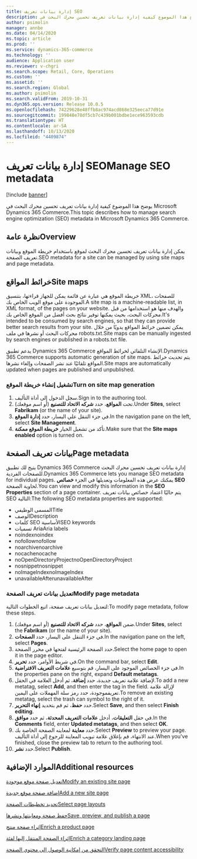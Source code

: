 ```yaml
---
title: إدارة بيانات تعريف SEO
description: يوضح هذا الموضوع كيفية إدارة بيانات تعريف تحسين محرك البحث في Microsoft Dynamics 365 Commerce.
author: psimolin
manager: annbe
ms.date: 04/14/2020
ms.topic: article
ms.prod: ''
ms.service: dynamics-365-commerce
ms.technology: ''
audience: Application user
ms.reviewer: v-chgri
ms.search.scope: Retail, Core, Operations
ms.custom: ''
ms.assetid: ''
ms.search.region: Global
ms.author: psimolin
ms.search.validFrom: 2019-10-31
ms.dyn365.ops.version: Release 10.0.5
ms.openlocfilehash: 74229628e48ffb8ac974acd868e325eeca77d91e
ms.sourcegitcommit: 199848e78df5cb7c439b001bdbe1ece963593cdb
ms.translationtype: HT
ms.contentlocale: ar-SA
ms.lasthandoff: 10/13/2020
ms.locfileid: "4409874"
---
```

# <a name="manage-seo-metadata"></a><span data-ttu-id="69e3c-103">إدارة بيانات تعريف SEO</span><span class="sxs-lookup"><span data-stu-id="69e3c-103">Manage SEO metadata</span></span>


[!include [banner](includes/banner.md)]

<span data-ttu-id="69e3c-104">يوضح هذا الموضوع كيفية إدارة بيانات تعريف تحسين محرك البحث في Microsoft Dynamics 365 Commerce.</span><span class="sxs-lookup"><span data-stu-id="69e3c-104">This topic describes how to manage search engine optimization (SEO) metadata in Microsoft Dynamics 365 Commerce.</span></span>

## <a name="overview"></a><span data-ttu-id="69e3c-105">نظرة عامة</span><span class="sxs-lookup"><span data-stu-id="69e3c-105">Overview</span></span>

<span data-ttu-id="69e3c-106">يمكن إدارة بيانات تعريف تحسين محرك البحث لموقع باستخدام خريطة الموقع وبيانات تعريف الصفحة.</span><span class="sxs-lookup"><span data-stu-id="69e3c-106">SEO metadata for a site can be managed by using site maps and page metadata.</span></span>
    
## <a name="site-maps"></a><span data-ttu-id="69e3c-107">خرائط المواقع</span><span class="sxs-lookup"><span data-stu-id="69e3c-107">Site maps</span></span>

<span data-ttu-id="69e3c-108">خريطة الموقع هي عبارة عن قائمة يمكن للجهاز قراءتها، بتنسيق XML، للصفحات الموجودة على موقع الويب الخاص بك.</span><span class="sxs-lookup"><span data-stu-id="69e3c-108">A site map is a machine-readable list, in XML format, of the pages on your website.</span></span> <span data-ttu-id="69e3c-109">والهدف منها هو استخدامها من قبل محركات البحث، بحيث يمكنها توفير نتائج بحث أفضل من الموقع الخاص بك.</span><span class="sxs-lookup"><span data-stu-id="69e3c-109">It's intended to be consumed by search engines, so that they can provide better search results from your site.</span></span> <span data-ttu-id="69e3c-110">يمكن تضمين خرائط المواقع يدويًا من خلال محركات البحث أو نشرها في ملف robots.txt.</span><span class="sxs-lookup"><span data-stu-id="69e3c-110">Site maps can be manually ingested by search engines or published in a robots.txt file.</span></span>

<span data-ttu-id="69e3c-111">يدعم تطبيق Dynamics 365 Commerce الإنشاء التلقائي لخرائط المواقع.</span><span class="sxs-lookup"><span data-stu-id="69e3c-111">Dynamics 365 Commerce supports automatic generation of site maps.</span></span> <span data-ttu-id="69e3c-112">يتم تحديث خرائط المواقع تلقائيًا عند نشر الصفحات وإلغاء نشرها.</span><span class="sxs-lookup"><span data-stu-id="69e3c-112">Site maps are automatically updated when pages are published and unpublished.</span></span>

### <a name="turn-on-site-map-generation"></a><span data-ttu-id="69e3c-113">تشغيل إنشاء خريطة الموقع</span><span class="sxs-lookup"><span data-stu-id="69e3c-113">Turn on site map generation</span></span>

1. <span data-ttu-id="69e3c-114">سجل الدخول إلى أداة التأليف.</span><span class="sxs-lookup"><span data-stu-id="69e3c-114">Sign in to the authoring tool.</span></span>
1. <span data-ttu-id="69e3c-115">تحت **المواقع**، حدد **شركه الاتحاد للتصنيع** (أو اسم موقعك).</span><span class="sxs-lookup"><span data-stu-id="69e3c-115">Under **Sites**, select **Fabrikam** (or the name of your site).</span></span>
1. <span data-ttu-id="69e3c-116">في جزء التنقل علي اليسار، حدد **إدارة الموقع**.</span><span class="sxs-lookup"><span data-stu-id="69e3c-116">In the navigation pane on the left, select **Site Management**.</span></span>
1. <span data-ttu-id="69e3c-117">تأكد من تشغيل الخيار **خريطة الموقع ممكنة**.</span><span class="sxs-lookup"><span data-stu-id="69e3c-117">Make sure that the **Site maps enabled** option is turned on.</span></span>

## <a name="page-metadata"></a><span data-ttu-id="69e3c-118">بيانات تعريف الصفحة</span><span class="sxs-lookup"><span data-stu-id="69e3c-118">Page metadata</span></span>

<span data-ttu-id="69e3c-119">يتيح لك تطبيق Dynamics 365 Commerce إدارة بيانات تعريف تحسين محرك البحث للصفحات الفردية.</span><span class="sxs-lookup"><span data-stu-id="69e3c-119">Dynamics 365 Commerce lets you manage SEO metadata for individual pages.</span></span> <span data-ttu-id="69e3c-120">يمكنك عرض هذه المعلومات وتعديلها في الجزء **خصائص SEO** لحاوية الصفحة.</span><span class="sxs-lookup"><span data-stu-id="69e3c-120">You can view and modify this information in the **SEO Properties** section of a page container.</span></span> <span data-ttu-id="69e3c-121">يتم حاليًا اعتماد خصائص بيانات تعريف SEO التالية:</span><span class="sxs-lookup"><span data-stu-id="69e3c-121">The following SEO metadata properties are supported:</span></span>

- <span data-ttu-id="69e3c-122">المسمى الوظيفي</span><span class="sxs-lookup"><span data-stu-id="69e3c-122">Title</span></span>
- <span data-ttu-id="69e3c-123">‏‏الوصف</span><span class="sxs-lookup"><span data-stu-id="69e3c-123">Description</span></span>
- <span data-ttu-id="69e3c-124">كلمات SEO الأساسية</span><span class="sxs-lookup"><span data-stu-id="69e3c-124">SEO keywords</span></span>
- <span data-ttu-id="69e3c-125">تسميات Aria</span><span class="sxs-lookup"><span data-stu-id="69e3c-125">Aria labels</span></span>
- <span data-ttu-id="69e3c-126">noindex</span><span class="sxs-lookup"><span data-stu-id="69e3c-126">noindex</span></span>
- <span data-ttu-id="69e3c-127">nofollow</span><span class="sxs-lookup"><span data-stu-id="69e3c-127">nofollow</span></span>
- <span data-ttu-id="69e3c-128">noarchive</span><span class="sxs-lookup"><span data-stu-id="69e3c-128">noarchive</span></span>
- <span data-ttu-id="69e3c-129">nocache</span><span class="sxs-lookup"><span data-stu-id="69e3c-129">nocache</span></span>
- <span data-ttu-id="69e3c-130">noOpenDirectoryProject</span><span class="sxs-lookup"><span data-stu-id="69e3c-130">noOpenDirectoryProject</span></span>
- <span data-ttu-id="69e3c-131">nosnippet</span><span class="sxs-lookup"><span data-stu-id="69e3c-131">nosnippet</span></span>
- <span data-ttu-id="69e3c-132">noImageIndex</span><span class="sxs-lookup"><span data-stu-id="69e3c-132">noImageIndex</span></span>
- <span data-ttu-id="69e3c-133">unavailableAfter</span><span class="sxs-lookup"><span data-stu-id="69e3c-133">unavailableAfter</span></span>

### <a name="modify-page-metadata"></a><span data-ttu-id="69e3c-134">تعديل بيانات تعريف الصفحة</span><span class="sxs-lookup"><span data-stu-id="69e3c-134">Modify page metadata</span></span>

<span data-ttu-id="69e3c-135">لتعديل بيانات تعريف صفحة، اتبع الخطوات التالية:</span><span class="sxs-lookup"><span data-stu-id="69e3c-135">To modify page metadata, follow these steps.</span></span>

1. <span data-ttu-id="69e3c-136">ضمن **المواقع**، حدد **شركه الاتحاد للتصنيع** (أو اسم موقعك).</span><span class="sxs-lookup"><span data-stu-id="69e3c-136">Under **Sites**, select the **Fabrikam** (or the name of your site).</span></span>
1. <span data-ttu-id="69e3c-137">في جزء التنقل على اليسار، حدد **الصفحات**.</span><span class="sxs-lookup"><span data-stu-id="69e3c-137">In the navigation pane on the left, select **Pages**.</span></span>
1. <span data-ttu-id="69e3c-138">حدد الصفحة الرئيسية لفتحها في محرر الصفحة.</span><span class="sxs-lookup"><span data-stu-id="69e3c-138">Select the home page to open it in the page editor.</span></span>
1. <span data-ttu-id="69e3c-139">في شريط الأوامر، حدد **تحرير**.</span><span class="sxs-lookup"><span data-stu-id="69e3c-139">On the command bar, select **Edit**.</span></span>
1. <span data-ttu-id="69e3c-140">في جزء الخصائص الموجود على اليسار، قم بتوسيع **علامات التعريف الافتراضية**.</span><span class="sxs-lookup"><span data-stu-id="69e3c-140">In the properties pane on the right, expand **Default metatags**.</span></span>
1. <span data-ttu-id="69e3c-141">لإضافة علامة تعريف جديدة، حدد **إضافة**، ثم أدخل العلامة في الحقل.</span><span class="sxs-lookup"><span data-stu-id="69e3c-141">To add a new metatag, select **Add**, and then enter the tag in the field.</span></span> <span data-ttu-id="69e3c-142">لإزالة علامة تعريفموجودة، حدد رمز سلة المهملات على اليمين.</span><span class="sxs-lookup"><span data-stu-id="69e3c-142">To remove an existing metatag, select the trash can symbol to the right of it.</span></span>
1. <span data-ttu-id="69e3c-143">حدد **حفظ**، ثم قم بتحديد **إنهاء التحرير**.</span><span class="sxs-lookup"><span data-stu-id="69e3c-143">Select **Save**, and then select **Finish editing**.</span></span>
1. <span data-ttu-id="69e3c-144">في حقل **التعليقات**، أدخل **علامات التعريف المحدثة**، ثم حدد **موافق**.</span><span class="sxs-lookup"><span data-stu-id="69e3c-144">In the **Comments** field, enter **Updated metatags**, and then select **OK**.</span></span>
1. <span data-ttu-id="69e3c-145">حدد **معاينة** لمعاينه الصفحة الخاصة بك.</span><span class="sxs-lookup"><span data-stu-id="69e3c-145">Select **Preview** to preview your page.</span></span> <span data-ttu-id="69e3c-146">عند الانتهاء، قم بإغلاق علامة تبويب المعاينة للرجوع إلى أداة التأليف.</span><span class="sxs-lookup"><span data-stu-id="69e3c-146">When you've finished, close the preview tab to return to the authoring tool.</span></span>
1. <span data-ttu-id="69e3c-147">حدد **نشر**.</span><span class="sxs-lookup"><span data-stu-id="69e3c-147">Select **Publish**.</span></span>

## <a name="additional-resources"></a><span data-ttu-id="69e3c-148">الموارد الإضافية</span><span class="sxs-lookup"><span data-stu-id="69e3c-148">Additional resources</span></span>

[<span data-ttu-id="69e3c-149">تعديل صفحة موقع موجودة</span><span class="sxs-lookup"><span data-stu-id="69e3c-149">Modify an existing site page</span></span>](modify-existing-page.md)

[<span data-ttu-id="69e3c-150">إضافة صفحة موقع جديدة</span><span class="sxs-lookup"><span data-stu-id="69e3c-150">Add a new site page</span></span>](add-new-page.md)

[<span data-ttu-id="69e3c-151">تحديد تخطيطات الصفحة</span><span class="sxs-lookup"><span data-stu-id="69e3c-151">Select page layouts</span></span>](select-page-layouts.md)

[<span data-ttu-id="69e3c-152">حفظ صفحة ومعاينتها ونشرها</span><span class="sxs-lookup"><span data-stu-id="69e3c-152">Save, preview, and publish a page</span></span>](save-preview-publish-page.md)

[<span data-ttu-id="69e3c-153">إثراء صفحة منتج</span><span class="sxs-lookup"><span data-stu-id="69e3c-153">Enrich a product page</span></span>](enrich-product-page.md)

[<span data-ttu-id="69e3c-154">إثراء الصفحة المنتقل إليها‬ لفئة</span><span class="sxs-lookup"><span data-stu-id="69e3c-154">Enrich a category landing page</span></span>](enrich-category-page.md)

[<span data-ttu-id="69e3c-155">التحقق من إمكانية الوصول إلى محتوي الصفحة</span><span class="sxs-lookup"><span data-stu-id="69e3c-155">Verify page content accessibility</span></span>](verify-accessibility.md)
